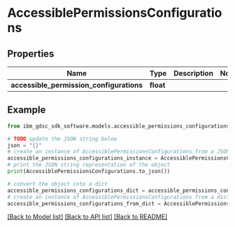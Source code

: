 # AccessiblePermissionsConfigurations


## Properties

Name | Type | Description | Notes
------------ | ------------- | ------------- | -------------
**accessible_permission_configurations** | **float** |  | 

## Example

```python
from ibm_gdsc_sdk_software.models.accessible_permissions_configurations import AccessiblePermissionsConfigurations

# TODO update the JSON string below
json = "{}"
# create an instance of AccessiblePermissionsConfigurations from a JSON string
accessible_permissions_configurations_instance = AccessiblePermissionsConfigurations.from_json(json)
# print the JSON string representation of the object
print(AccessiblePermissionsConfigurations.to_json())

# convert the object into a dict
accessible_permissions_configurations_dict = accessible_permissions_configurations_instance.to_dict()
# create an instance of AccessiblePermissionsConfigurations from a dict
accessible_permissions_configurations_from_dict = AccessiblePermissionsConfigurations.from_dict(accessible_permissions_configurations_dict)
```
[[Back to Model list]](../README.md#documentation-for-models) [[Back to API list]](../README.md#documentation-for-api-endpoints) [[Back to README]](../README.md)



